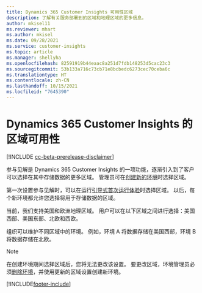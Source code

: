 ```yaml
---
title: Dynamics 365 Customer Insights 可用性区域
description: 了解有关服务部署到的区域和地理区域的更多信息。
author: mkisel11
ms.reviewer: mhart
ms.author: mkisel
ms.date: 09/28/2021
ms.service: customer-insights
ms.topic: article
ms.manager: shellyha
ms.openlocfilehash: 82591919b44eaac8a251d7fdb148253d5cac23c3
ms.sourcegitcommit: 53b133a716c73cb71e8bcbedc6273cec70ceba6c
ms.translationtype: HT
ms.contentlocale: zh-CN
ms.lasthandoff: 10/15/2021
ms.locfileid: "7645390"
---
```

# <a name="regional-availability-for-dynamics-365-customer-insights"></a>Dynamics 365 Customer Insights 的区域可用性

[!INCLUDE [cc-beta-prerelease-disclaimer](includes/cc-beta-prerelease-disclaimer.md)]

参与见解是 Dynamics 365 Customer Insights 的一项功能，逐渐引入到了客户可以选择在其中存储数据的更多区域。 管理员可在[创建新的环境](create-new-environment.md)时选择区域。 

第一次设置参与见解时，可以在运行[引导式首次运行体验](quickstart.md)时选择区域。 以后，每个新环境都允许您选择将用于存储数据的区域。

当前，我们支持美国和欧洲地理区域。 用户可以在以下区域之间进行选择：美国西部、美国东部、北欧和西欧。

组织可以维护不同区域中的环境。 例如，环境 A 将数据存储在美国西部，环境 B 将数据存储在北欧。

> [!NOTE]
> 在创建环境期间选择区域后，您将无法更改该设置。 要更改区域，环境管理员必须[删除环境](manage-environments-workspaces.md#delete-an-environment)，并使用更新的区域设置创建新环境。


[!INCLUDE[footer-include](../includes/footer-banner.md)]
